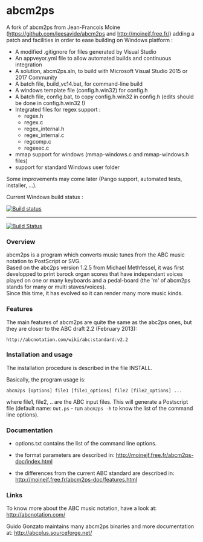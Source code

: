 # abcm2ps

A fork of abcm2ps from Jean-Francois Moine (https://github.com/leesavide/abcm2ps and http://moinejf.free.fr/) adding a patch and facilities
in order to ease building on Windows platform :

 - A modified .gitignore for files generated by Visual Studio
 - An appveyor.yml file to allow automated builds and continuous integration
 - A solution, abcm2ps.sln, to build with Microsoft Visual Studio 2015 or 2017 Community 
 - A batch file, build_vc14.bat, for command-line build
 - A windows template file (config.h.win32) for config.h 
 - A batch file, config.bat, to copy config.h.win32 in config.h (edits should be done in config.h.win32 !)
 - Integrated files for regex support :
      * regex.h
      *	regex.c
      * regex_internal.h
      * regex_internal.c
      * regcomp.c
      * regexec.c
 - mmap support for windows (mmap-windows.c and mmap-windows.h files)
 - support for standard Windows user folder 
	  
Some improvements may come later (Pango support, automated tests, installer, ...).
 

Current Windows build status :

[![Build status](https://ci.appveyor.com/api/projects/status/y3v4ohtqkcysxcfg?svg=true)](https://ci.appveyor.com/project/olivierlevon/abcm2ps)


______________________________________________________________________________________________________________________

[![Build Status](https://travis-ci.org/olivierlevon/abcm2ps.svg?branch=master)](https://travis-ci.org/olivierlevon/abcm2ps)

### Overview

abcm2ps is a program which converts music tunes from the ABC music
notation to PostScript or SVG.  
Based on the abc2ps version 1.2.5 from Michael Methfessel,
it was first developped to print barock organ scores that have
independant voices played on one or many keyboards and a pedal-board
(the 'm' of abcm2ps stands for many or multi staves/voices).  
Since this time, it has evolved so it can render many more music kinds.

### Features

The main features of abcm2ps are quite the same as the abc2ps ones,
but they are closer to the ABC draft 2.2 (February 2013):

    http://abcnotation.com/wiki/abc:standard:v2.2

### Installation and usage

The installation procedure is described in the file INSTALL.

Basically, the program usage is:

    abcm2ps [options] file1 [file1_options] file2 [file2_options] ...

where file1, file2, .. are the ABC input files. This will generate
a Postscript file (default name: `Out.ps` - run `abcm2ps -h` to
know the list of the command line options).

### Documentation

- options.txt contains the list of the command line options.

- the format parameters are described in:
    http://moinejf.free.fr/abcm2ps-doc/index.html

- the differences from the current ABC standard are described in:
    http://moinejf.free.fr/abcm2ps-doc/features.html

### Links

To know more about the ABC music notation, have a look at:
    http://abcnotation.com/

Guido Gonzato maintains many abcm2ps binaries and more documentation at:
    http://abcplus.sourceforge.net/
